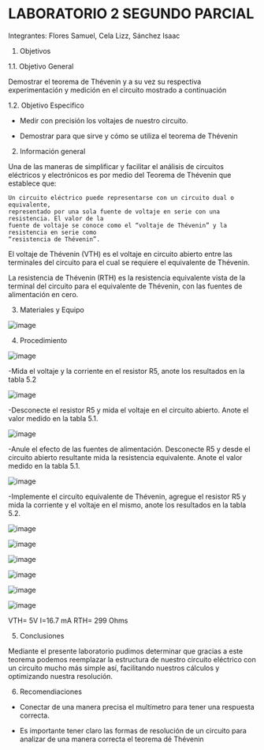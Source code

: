 # LABORATORIO 2 SEGUNDO PARCIAL

Integrantes: Flores Samuel, Cela Lizz, Sánchez Isaac

1. Objetivos

1.1. Objetivo General

Demostrar el teorema de Thévenin y a su vez su respectiva experimentación y medición en el circuito mostrado a continuación 

1.2. Objetivo Especifico

- Medir con precisión los voltajes de nuestro circuito.

- Demostrar para que sirve y cómo se utiliza el teorema de Thévenin 

2. Información general

Una de las maneras de simplificar y facilitar el análisis de circuitos eléctricos y electrónicos es por medio del Teorema de Thévenin que establece que:

    Un circuito eléctrico puede representarse con un circuito dual o equivalente,
    representado por una sola fuente de voltaje en serie con una resistencia. El valor de la
    fuente de voltaje se conoce como el “voltaje de Thévenin” y la resistencia en serie como
    “resistencia de Thévenin”.
    
El voltaje de Thévenin (VTH) es el voltaje en circuito abierto entre las terminales del circuito para el cual se requiere el equivalente de Thévenin.

La resistencia de Thévenin (RTH) es la resistencia equivalente vista de la terminal del circuito para el equivalente de Thévenin, con las fuentes de alimentación en cero.

3. Materiales y Equipo

![image](https://user-images.githubusercontent.com/94079321/149372444-1776ea74-7426-4e44-b756-6680c9f049d0.png)

4. Procedimiento

![image](https://user-images.githubusercontent.com/94079321/149372490-9d0bf6d8-54c2-4e67-80c9-4dc540f17ce6.png)

-Mida el voltaje y la corriente en el resistor R5, anote los resultados en la tabla 5.2

![image](https://user-images.githubusercontent.com/94079321/149372544-46673ef2-e0a5-4698-93c2-6ccc47c119c1.png)

-Desconecte el resistor R5 y mida el voltaje en el circuito abierto. Anote el valor medido en la tabla 5.1.

![image](https://user-images.githubusercontent.com/94079321/149372609-414f2d3d-809f-44f1-9b41-d9cefb7901bf.png)

-Anule el efecto de las fuentes de alimentación. Desconecte R5 y desde el circuito abierto resultante mida la resistencia equivalente. Anote el valor medido en la tabla 5.1.

![image](https://user-images.githubusercontent.com/94079321/149373331-51149e36-2d82-4067-a47e-645e1be628ea.png)

-Implemente el circuito equivalente de Thévenin, agregue el resistor R5 y mida la corriente y el voltaje en el mismo, anote los resultados en la tabla 5.2.

![image](https://user-images.githubusercontent.com/94079321/149376660-7f6e22d5-1943-474a-bcae-e98bd939531c.png)

![image](https://user-images.githubusercontent.com/94079321/149375400-22417867-f0d5-4ad8-b3b4-c9c55dbebe0a.png)

![image](https://user-images.githubusercontent.com/94079321/149376302-ba23d781-3afd-49ec-ae31-594e9f680dd4.png)

![image](https://user-images.githubusercontent.com/94079321/149376342-ec370d8f-c85f-46de-bf7d-a7011d88b1bb.png)

![image](https://user-images.githubusercontent.com/94079321/149376373-a517143e-41f7-4434-8a0c-00efe5d557fc.png)

![image](https://user-images.githubusercontent.com/94079321/149376395-72a3ed7d-1843-4447-9688-4cbb1cff5e3f.png)

VTH= 5V
I=16.7 mA
RTH= 299 Ohms

5. Conclusiones

Mediante el presente laboratorio pudimos determinar que gracias a este teorema podemos reemplazar la estructura de nuestro circuito eléctrico con un circuito mucho más simple así, facilitando nuestros cálculos y optimizando nuestra resolución.

6. Recomendiaciones

- Conectar de una manera precisa el multímetro para tener una respuesta correcta.

- Es importante tener claro las formas de resolución de un circuito para analizar de una manera correcta el teorema dé Thévenin


